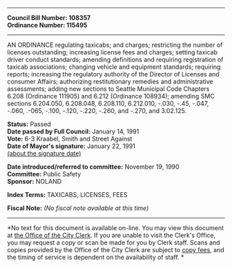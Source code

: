 * * * * *  
  
**Council Bill Number: [](#h0)[](#h2)108357**   
**Ordinance Number: 115495**  
  
* * * * *  
  
AN ORDINANCE regulating taxicabs; and charges; restricting the number of licenses outstanding; increasing license fees and charges; setting taxicab driver conduct standards; amending definitions and requiring registration of taxicab associations; changing vehicle and equipment standards; requiring reports; increasing the regulatory authority of the Director of Licenses and consumer Affairs; authorizing restitutionary remedies and administrative assessments; adding new sections to Seattle Municipal Code Chapters 6.208 (Ordinance 111905) and 6.212 (Ordinance 108934); amending SMC sections 6.204.050, 6.208.048, 6.208.110, 6.212.010, -.030, -.45, -.047, -.060, .-065, -.100, -.120, -.220, -.260, and -.270, and 3.02.125.  
  
**Status:** Passed   
**Date passed by Full Council:** January 14, 1991   
**Vote:** 6-3 Kraabel, Smith and Street Against   
**Date of Mayor's signature:** January 22, 1991   
[(about the signature date)](/~public/approvaldate.htm)   
  
  
**Date introduced/referred to committee:** November 19, 1990   
**Committee:** Public Safety   
**Sponsor:** NOLAND   
  
**Index Terms:** TAXICABS, LICENSES, FEES  
  
**Fiscal Note:** *(No fiscal note available at this time)*  
  
* * * * *  
  
*No text for this document is available on-line. You may view this document at [the Office of the City Clerk](http://www.seattle.gov/leg/clerk/contactUs.htm). If you are unable to visit the Clerk's Office, you may request a copy or scan be made for you by Clerk staff. Scans and copies provided by the Office of the City Clerk are subject to [copy fees](http://clerk.seattle.gov/~public/clerkfees.htm), and the timing of service is dependent on the availability of staff. *  
  
  
